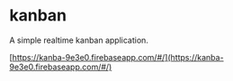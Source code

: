 # kanban

A simple realtime kanban application.

[https://kanba-9e3e0.firebaseapp.com/#/](https://kanba-9e3e0.firebaseapp.com/#/)
